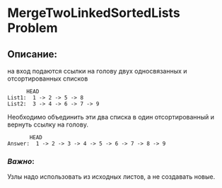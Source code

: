 # MergeTwoLinkedSortedLists Problem

## Описание:
на вход подаются ссылки на голову двух односвязанных и отсортированных списков

```
      HEAD
List1:  1 -> 2 -> 5 -> 8
List2:  3 -> 4 -> 6 -> 7 -> 9
```

Необходимо объединить эти два списка в один отсортированный и вернуть ссылку на голову.

```
       HEAD
Answer:  1 -> 2 -> 3 -> 4 -> 5 -> 6 -> 7 -> 8 -> 9
```
### *Важно*:
Узлы надо использовать из исходных листов, а не создавать новые.
